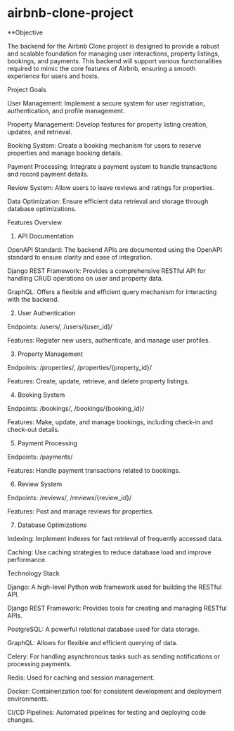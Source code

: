 # airbnb-clone-project

**Objective

The backend for the Airbnb Clone project is designed to provide a robust and scalable foundation for managing user interactions, property listings, bookings, and payments. This backend will support various functionalities required to mimic the core features of Airbnb, ensuring a smooth experience for users and hosts.

Project Goals

User Management: Implement a secure system for user registration, authentication, and profile management.

Property Management: Develop features for property listing creation, updates, and retrieval.

Booking System: Create a booking mechanism for users to reserve properties and manage booking details.

Payment Processing: Integrate a payment system to handle transactions and record payment details.

Review System: Allow users to leave reviews and ratings for properties.

Data Optimization: Ensure efficient data retrieval and storage through database optimizations.

 Features Overview
 
1. API Documentation
   
OpenAPI Standard: The backend APIs are documented using the OpenAPI standard to ensure clarity and ease of integration.

Django REST Framework: Provides a comprehensive RESTful API for handling CRUD operations on user and property data.

GraphQL: Offers a flexible and efficient query mechanism for interacting with the backend.

2. User Authentication

Endpoints: /users/, /users/{user_id}/

Features: Register new users, authenticate, and manage user profiles.

3. Property Management

Endpoints: /properties/, /properties/{property_id}/

Features: Create, update, retrieve, and delete property listings.

4. Booking System

Endpoints: /bookings/, /bookings/{booking_id}/

Features: Make, update, and manage bookings, including check-in and check-out details.

5. Payment Processing

Endpoints: /payments/

Features: Handle payment transactions related to bookings.

6. Review System

Endpoints: /reviews/, /reviews/{review_id}/

Features: Post and manage reviews for properties.


7. Database Optimizations
   
Indexing: Implement indexes for fast retrieval of frequently accessed data.

Caching: Use caching strategies to reduce database load and improve performance.

Technology Stack

Django: A high-level Python web framework used for building the RESTful API.

Django REST Framework: Provides tools for creating and managing RESTful APIs.

PostgreSQL: A powerful relational database used for data storage.

GraphQL: Allows for flexible and efficient querying of data.

Celery: For handling asynchronous tasks such as sending notifications or processing payments.

Redis: Used for caching and session management.

Docker: Containerization tool for consistent development and deployment environments.

CI/CD Pipelines: Automated pipelines for testing and deploying code changes.
